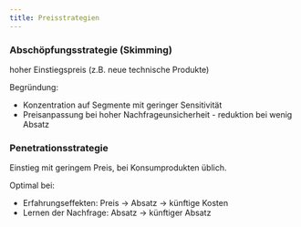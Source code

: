 ```yaml
---
title: Preisstrategien
---
```

### Abschöpfungsstrategie (Skimming)
hoher Einstiegspreis (z.B. neue technische Produkte)

Begründung:
- Konzentration auf Segmente mit geringer Sensitivität
- Preisanpassung bei hoher Nachfrageunsicherheit - reduktion bei wenig Absatz

### Penetrationsstrategie
Einstieg mit geringem Preis, bei Konsumprodukten üblich.

Optimal bei:
- Erfahrungseffekten: Preis $\rightarrow$ Absatz $\rightarrow$ künftige Kosten
- Lernen der Nachfrage: Absatz $\rightarrow$ künftiger Absatz
